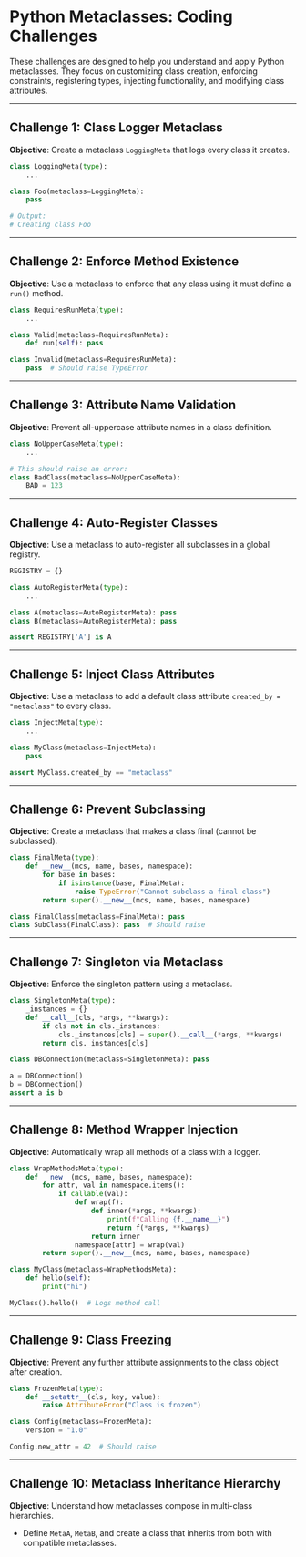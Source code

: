 # Python Metaclasses: Coding Challenges

These challenges are designed to help you understand and apply Python metaclasses. They focus on customizing class creation, enforcing constraints, registering types, injecting functionality, and modifying class attributes.

---

## Challenge 1: Class Logger Metaclass

**Objective**: Create a metaclass `LoggingMeta` that logs every class it creates.

```python
class LoggingMeta(type):
    ...

class Foo(metaclass=LoggingMeta):
    pass

# Output:
# Creating class Foo
```

---

## Challenge 2: Enforce Method Existence

**Objective**: Use a metaclass to enforce that any class using it must define a `run()` method.

```python
class RequiresRunMeta(type):
    ...

class Valid(metaclass=RequiresRunMeta):
    def run(self): pass

class Invalid(metaclass=RequiresRunMeta):
    pass  # Should raise TypeError
```

---

## Challenge 3: Attribute Name Validation

**Objective**: Prevent all-uppercase attribute names in a class definition.

```python
class NoUpperCaseMeta(type):
    ...

# This should raise an error:
class BadClass(metaclass=NoUpperCaseMeta):
    BAD = 123
```

---

## Challenge 4: Auto-Register Classes

**Objective**: Use a metaclass to auto-register all subclasses in a global registry.

```python
REGISTRY = {}

class AutoRegisterMeta(type):
    ...

class A(metaclass=AutoRegisterMeta): pass
class B(metaclass=AutoRegisterMeta): pass

assert REGISTRY['A'] is A
```

---

## Challenge 5: Inject Class Attributes

**Objective**: Use a metaclass to add a default class attribute `created_by = "metaclass"` to every class.

```python
class InjectMeta(type):
    ...

class MyClass(metaclass=InjectMeta):
    pass

assert MyClass.created_by == "metaclass"
```

---

## Challenge 6: Prevent Subclassing

**Objective**: Create a metaclass that makes a class final (cannot be subclassed).

```python
class FinalMeta(type):
    def __new__(mcs, name, bases, namespace):
        for base in bases:
            if isinstance(base, FinalMeta):
                raise TypeError("Cannot subclass a final class")
        return super().__new__(mcs, name, bases, namespace)

class FinalClass(metaclass=FinalMeta): pass
class SubClass(FinalClass): pass  # Should raise
```

---

## Challenge 7: Singleton via Metaclass

**Objective**: Enforce the singleton pattern using a metaclass.

```python
class SingletonMeta(type):
    _instances = {}
    def __call__(cls, *args, **kwargs):
        if cls not in cls._instances:
            cls._instances[cls] = super().__call__(*args, **kwargs)
        return cls._instances[cls]

class DBConnection(metaclass=SingletonMeta): pass

a = DBConnection()
b = DBConnection()
assert a is b
```

---

## Challenge 8: Method Wrapper Injection

**Objective**: Automatically wrap all methods of a class with a logger.

```python
class WrapMethodsMeta(type):
    def __new__(mcs, name, bases, namespace):
        for attr, val in namespace.items():
            if callable(val):
                def wrap(f):
                    def inner(*args, **kwargs):
                        print(f"Calling {f.__name__}")
                        return f(*args, **kwargs)
                    return inner
                namespace[attr] = wrap(val)
        return super().__new__(mcs, name, bases, namespace)

class MyClass(metaclass=WrapMethodsMeta):
    def hello(self):
        print("hi")

MyClass().hello()  # Logs method call
```

---

## Challenge 9: Class Freezing

**Objective**: Prevent any further attribute assignments to the class object after creation.

```python
class FrozenMeta(type):
    def __setattr__(cls, key, value):
        raise AttributeError("Class is frozen")

class Config(metaclass=FrozenMeta):
    version = "1.0"

Config.new_attr = 42  # Should raise
```

---

## Challenge 10: Metaclass Inheritance Hierarchy

**Objective**: Understand how metaclasses compose in multi-class hierarchies.

* Define `MetaA`, `MetaB`, and create a class that inherits from both with compatible metaclasses.

